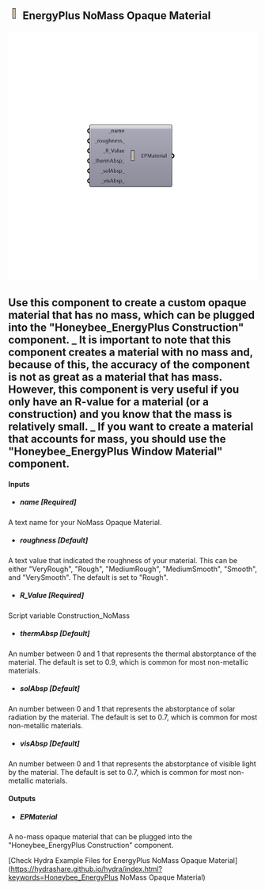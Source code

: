 ## ![](../../images/icons/EnergyPlus_NoMass_Opaque_Material.png) EnergyPlus NoMass Opaque Material

![](../../images/components/EnergyPlus_NoMass_Opaque_Material.png)

Use this component to create a custom opaque material that has no mass, which can be plugged into the "Honeybee_EnergyPlus Construction" component.
 _
 It is important to note that this component creates a material with no mass and, because of this, the accuracy of the component is not as great as a material that has mass.  However, this component is very useful if you only have an R-value for a material (or a construction) and you know that the mass is relatively small.
 _
 If you want to create a material that accounts for mass, you should use the "Honeybee_EnergyPlus Window Material" component.
 -
 

#### Inputs
* ##### name [Required]
A text name for your NoMass Opaque Material.
* ##### roughness [Default]
A text value that indicated the roughness of your material.  This can be either "VeryRough", "Rough", "MediumRough", "MediumSmooth", "Smooth", and "VerySmooth".  The default is set to "Rough".
* ##### R_Value [Required]
Script variable Construction_NoMass
* ##### thermAbsp [Default]
An number between 0 and 1 that represents the thermal abstorptance of the material.  The default is set to 0.9, which is common for most non-metallic materials.
* ##### solAbsp [Default]
An number between 0 and 1 that represents the abstorptance of solar radiation by the material.  The default is set to 0.7, which is common for most non-metallic materials.
* ##### visAbsp [Default]
An number between 0 and 1 that represents the abstorptance of visible light by the material.  The default is set to 0.7, which is common for most non-metallic materials.

#### Outputs
* ##### EPMaterial
A no-mass opaque material that can be plugged into the "Honeybee_EnergyPlus Construction" component.


[Check Hydra Example Files for EnergyPlus NoMass Opaque Material](https://hydrashare.github.io/hydra/index.html?keywords=Honeybee_EnergyPlus NoMass Opaque Material)